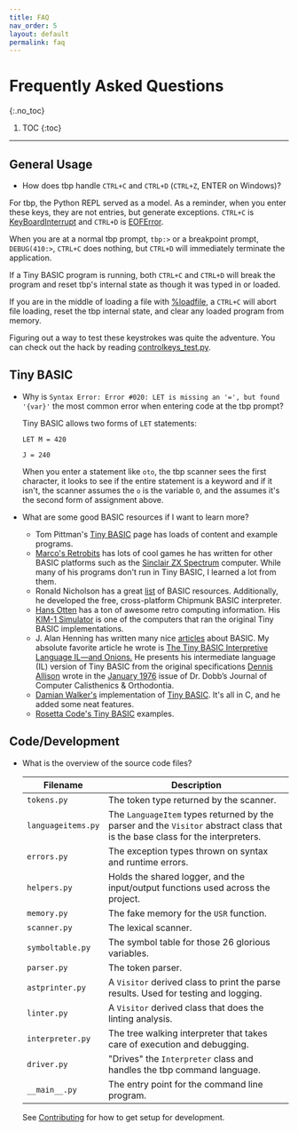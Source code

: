 ```yaml
---
title: FAQ
nav_order: 5
layout: default
permalink: faq
---
```

<!-- markdownlint-disable MD026 MD025-->
<!-- markdownlint-disable-next-line -->
# Frequently Asked Questions
{:.no_toc}

1. TOC
{:toc}

---

## General Usage

- How does tbp handle `CTRL+C` and `CTRL+D` (`CTRL+Z`, ENTER on Windows)?

For tbp, the Python REPL served as a model. As a reminder, when you enter these keys, they are not entries, but generate exceptions. `CTRL+C` is [KeyBoardInterrupt](https://docs.python.org/3/library/exceptions.html#KeyboardInterrupt) and `CTRL+D` is [EOFError](https://docs.python.org/3/library/exceptions.html#EOFError).

When you are at a normal tbp prompt, `tbp:>` or a breakpoint prompt, `DEBUG(410:>`, `CTRL+C` does nothing, but `CTRL+D` will immediately terminate the application.

If a Tiny BASIC program is running, both `CTRL+C` and `CTRL+D` will break the program and reset tbp's internal state as though it was typed in or loaded.

If you are in the middle of loading a file with [%loadfile](tbp-command-language#loading-files-loadfile--lf), a `CTRL+C` will abort file loading, reset the tbp internal state, and clear any loaded program from memory.

Figuring out a way to test these keystrokes was quite the adventure. You can check out the hack by reading [controlkeys_test.py](https://github.com/John-Robbins/tbp/blob/main/tests/controlkeys_test.py).

## Tiny BASIC

- Why is `Syntax Error: Error #020: LET is missing an '=', but found '{var}'` the most common error when entering code at the tbp prompt?

   Tiny BASIC allows two forms of `LET` statements:

   ```text
   LET M = 420

   J = 240
   ```

   When you enter a statement like `oto`, the tbp scanner sees the first character, it looks to see if the entire statement is a keyword and if it isn't, the scanner assumes the `o` is the variable `O`, and the assumes it's the second form of assignment above.

- What are some good BASIC resources if I want to learn more?

  - Tom Pittman's [Tiny BASIC](http://www.ittybittycomputers.com/IttyBitty/TinyBasic/) page has loads of content and example programs.
  - [Marco's Retrobits](https://retrobits.altervista.org/blog/) has lots of cool games he has written for other BASIC platforms such as the [Sinclair ZX Spectrum](https://en.wikipedia.org/wiki/ZX_Spectrum) computer. While many of his programs don't run in Tiny BASIC, I learned a lot from them.
  - Ronald Nicholson has a great [list](http://www.nicholson.com/rhn/basic/basic.info.html) of BASIC resources. Additionally, he developed the free, cross-platform Chipmunk BASIC interpreter.
  - [Hans Otten](http://retro.hansotten.nl) has a ton of awesome retro computing information. His [KIM-1 Simulator](http://retro.hansotten.nl/6502-sbc/kim-1-manuals-and-software/kim-1-simulator/) is one of the computers that ran the original Tiny BASIC implementations.
  - J. Alan Henning has written many nice [articles](https://troypress.com/category/programming-languages/) about BASIC. My absolute favorite article he wrote is [The Tiny BASIC Interpretive Language IL—and Onions.](https://troypress.com/the-tiny-basic-interpretive-language-il-and-onions/) He presents his intermediate language (IL) version of Tiny BASIC from the original specifications [Dennis Allison](https://en.wikipedia.org/wiki/Dennis_Allison) wrote in the [January 1976](https://archive.org/details/dr_dobbs_journal_vol_01/page/n89/mode/2up) issue of Dr. Dobb’s Journal of Computer Calisthenics & Orthodontia.
  - [Damian Walker's](http://damian.cyningstan.org.uk/posts/150/the-tiny-basic-interpreter-and-compiler-project) implementation of [Tiny BASIC](https://github.com/cyningstan/TinyBASIC). It's all in C, and he added some neat features.
  - [Rosetta Code's Tiny BASIC](https://rosettacode.org/wiki/Category:Tiny_BASIC) examples.

## Code/Development

- What is the overview of the source code files?

    | Filename | Description |
    |----------|-------------|
    |`tokens.py`| The token type returned by the scanner.|
    |`languageitems.py`|The `LanguageItem` types returned by the parser and the `Visitor` abstract class that is the base class for the interpreters.|
    | `errors.py` | The exception types thrown on syntax and runtime errors.|
    | `helpers.py`| Holds the shared logger, and the input/output functions used across the project.|
    | `memory.py`|The fake memory for the `USR` function.|
    |`scanner.py`|The lexical scanner. |
    |`symboltable.py`|The symbol table for those 26 glorious variables. |
    |`parser.py`|The token parser. |
    |`astprinter.py`| A `Visitor` derived class to print the parse results. Used for testing and logging.|
    |`linter.py` | A `Visitor` derived class that does the linting analysis.|
    |`interpreter.py`| The tree walking interpreter that takes care of execution and debugging.|
    |`driver.py` | "Drives" the `Interpreter` class and handles the tbp command language.|
    |`__main__.py`|The entry point for the command line program.|

    See [Contributing](Contributing) for how to get setup for development.
